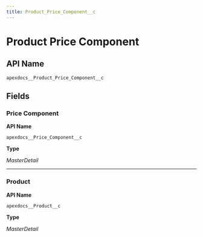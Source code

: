 ```yaml
---
title: Product_Price_Component__c
---
```


# Product Price Component

## API Name
`apexdocs__Product_Price_Component__c`

## Fields
### Price Component

**API Name**

`apexdocs__Price_Component__c`

**Type**

*MasterDetail*

---
### Product

**API Name**

`apexdocs__Product__c`

**Type**

*MasterDetail*